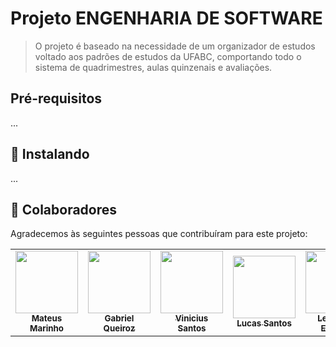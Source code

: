 # Projeto ENGENHARIA DE SOFTWARE

> O projeto é baseado na necessidade de um organizador de estudos voltado aos padrões de estudos da UFABC, comportando todo o sistema de quadrimestres, aulas quinzenais e avaliações.


## Pré-requisitos

...


## 🚀 Instalando

...

## 🤝 Colaboradores

Agradecemos às seguintes pessoas que contribuíram para este projeto:

<table>
  <tr>
    <td align="center">
      <a href="https://github.com/marinhomateus">
        <img src="https://github.com/marinhomateus.png" width="100px;"/><br>
        <sub>
          <b>Mateus Marinho</b>
        </sub>
      </a>
    </td>
    <td align="center">
      <a href="https://github.com/gabrielsqueiroz">
        <img src="https://github.com/gabrielsqueiroz.png" width="100px;"/><br>
        <sub>
          <b>Gabriel Queiroz</b>
        </sub>
      </a>
    </td>
    <td align="center">
      <a href="https://github.com/ViniciussSantos">
        <img src="https://github.com/ViniciussSantos.png" width="100px;"/><br>
        <sub>
          <b>Vinicius Santos</b>
        </sub>
      </a>
    </td>
    <td align="center">
      <a href="https://github.com/lucasajs">
        <img src="https://github.com/lucasajs.png" width="100px;"/><br>
        <sub>
          <b>Lucas Santos</b>
        </sub>
      </a>
    </td>
    <td align="center">
      <a href="https://github.com/estevesHERE">
        <img src="https://github.com/estevesHERE.png" width="100px;"/><br>
        <sub>
          <b>Leonardo Esteves</b>
        </sub>
      </a>
    </td>
  </tr>
</table>
